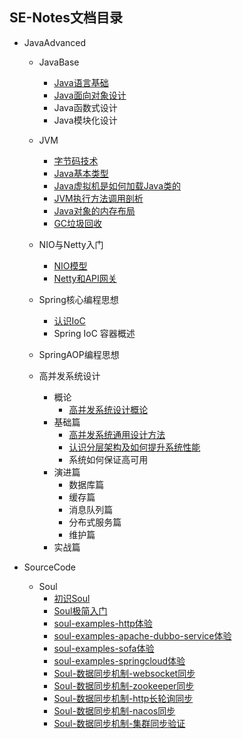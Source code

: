 ## SE-Notes文档目录

- JavaAdvanced

    - JavaBase
        - [Java语言基础](https://github.com/itmiwang/SE-Notes/blob/main/JavaAdvanced/%E6%B7%B1%E4%BC%BC%E6%B5%B7/01.Java%E8%AF%AD%E8%A8%80%E5%9F%BA%E7%A1%80.md)
        - [Java面向对象设计](https://github.com/itmiwang/SE-Notes/blob/main/JavaAdvanced/%E6%B7%B1%E4%BC%BC%E6%B5%B7/02.Java%E9%9D%A2%E5%90%91%E5%AF%B9%E8%B1%A1%E8%AE%BE%E8%AE%A1.md)
        - Java函数式设计
        - Java模块化设计
    - JVM

        - [字节码技术](https://github.com/itmiwang/SE-Notes/blob/main/JavaAdvanced/JVM/%E5%AD%97%E8%8A%82%E7%A0%81%E6%8A%80%E6%9C%AF.md)
        - [Java基本类型](https://github.com/itmiwang/SE-Notes/blob/main/JavaAdvanced/JVM/02.Java%E7%9A%84%E5%9F%BA%E6%9C%AC%E7%B1%BB%E5%9E%8B.md)
        - [Java虚拟机是如何加载Java类的](https://github.com/itmiwang/SE-Notes/blob/main/JavaAdvanced/JVM/03.Java%E8%99%9A%E6%8B%9F%E6%9C%BA%E6%98%AF%E5%A6%82%E4%BD%95%E5%8A%A0%E8%BD%BDJava%E7%B1%BB%E7%9A%84.md)
        - [JVM执行方法调用剖析](https://github.com/itmiwang/SE-Notes/blob/main/JavaAdvanced/JVM/04.JVM%E6%89%A7%E8%A1%8C%E6%96%B9%E6%B3%95%E8%B0%83%E7%94%A8%E5%89%96%E6%9E%90.md)
        - [Java对象的内存布局](https://github.com/itmiwang/SE-Notes/blob/main/JavaAdvanced/JVM/05.Java%E5%AF%B9%E8%B1%A1%E7%9A%84%E5%86%85%E5%AD%98%E5%B8%83%E5%B1%80.md)
        - [GC垃圾回收](https://github.com/itmiwang/SE-Notes/blob/main/JavaAdvanced/JVM/GC%E5%9E%83%E5%9C%BE%E5%9B%9E%E6%94%B6.md)
    - NIO与Netty入门
        - [NIO模型](https://github.com/itmiwang/SE-Notes/blob/main/JavaAdvanced/NIO%E4%B8%8ENetty%E5%85%A5%E9%97%A8/01.NIO%E6%A8%A1%E5%9E%8B.md)
        - [Netty和API网关](https://github.com/itmiwang/SE-Notes/blob/main/JavaAdvanced/NIO%E4%B8%8ENetty%E5%85%A5%E9%97%A8/02.Netty%E5%92%8CAPI%E7%BD%91%E5%85%B3.md)
    - Spring核心编程思想
        - [认识IoC](https://github.com/itmiwang/SE-Notes/blob/main/JavaAdvanced/Spring%E6%A0%B8%E5%BF%83%E7%BC%96%E7%A8%8B%E6%80%9D%E6%83%B3/01.%E8%AE%A4%E8%AF%86IoC.md)
        - Spring IoC 容器概述
    - SpringAOP编程思想
    - 高并发系统设计
        - 概论
            - [高并发系统设计概论](https://github.com/itmiwang/SE-Notes/blob/main/JavaAdvanced/%E9%AB%98%E5%B9%B6%E5%8F%91%E7%B3%BB%E7%BB%9F%E8%AE%BE%E8%AE%A1/01.%E9%AB%98%E5%B9%B6%E5%8F%91%E7%B3%BB%E7%BB%9F%E8%AE%BE%E8%AE%A1%E6%A6%82%E8%AE%BA.md)
        - 基础篇
            - [高并发系统通用设计方法](https://github.com/itmiwang/SE-Notes/blob/main/JavaAdvanced/%E9%AB%98%E5%B9%B6%E5%8F%91%E7%B3%BB%E7%BB%9F%E8%AE%BE%E8%AE%A1/02.%E9%AB%98%E5%B9%B6%E5%8F%91%E7%B3%BB%E7%BB%9F%E9%80%9A%E7%94%A8%E8%AE%BE%E8%AE%A1%E6%96%B9%E6%B3%95.md)
            - [认识分层架构及如何提升系统性能](https://github.com/itmiwang/SE-Notes/blob/main/JavaAdvanced/%E9%AB%98%E5%B9%B6%E5%8F%91%E7%B3%BB%E7%BB%9F%E8%AE%BE%E8%AE%A1/03.%E8%AE%A4%E8%AF%86%E5%88%86%E5%B1%82%E6%9E%B6%E6%9E%84%E5%8F%8A%E5%A6%82%E4%BD%95%E6%8F%90%E5%8D%87%E7%B3%BB%E7%BB%9F%E6%80%A7%E8%83%BD.md)
            - 系统如何保证高可用
        - 演进篇
            - 数据库篇
            - 缓存篇
            - 消息队列篇
            - 分布式服务篇
            - 维护篇
        - 实战篇

    

- SourceCode
  
    - Soul
        - [初识Soul](https://github.com/itmiwang/SE-Notes/blob/main/SourceCode/Soul/01.%E5%88%9D%E8%AF%86Soul.md)
        - [Soul极简入门](https://github.com/itmiwang/SE-Notes/blob/main/SourceCode/Soul/02.Soul%E6%9E%81%E7%AE%80%E5%85%A5%E9%97%A8.md)
        - [soul-examples-http体验](https://github.com/itmiwang/SE-Notes/blob/main/SourceCode/Soul/03.soul-examples-http%E4%BD%93%E9%AA%8C.md)
        - [soul-examples-apache-dubbo-service体验](https://github.com/itmiwang/SE-Notes/blob/main/SourceCode/Soul/04.soul-examples-apache-dubbo-service%E4%BD%93%E9%AA%8C.md)
        - [soul-examples-sofa体验](https://github.com/itmiwang/SE-Notes/blob/main/SourceCode/Soul/05.soul-examples-sofa%E4%BD%93%E9%AA%8C.md)
        - [soul-examples-springcloud体验](https://github.com/itmiwang/SE-Notes/blob/main/SourceCode/Soul/06.soul-examples-springcloud%E4%BD%93%E9%AA%8C.md)
        - [Soul-数据同步机制-websocket同步](https://github.com/itmiwang/SE-Notes/blob/main/SourceCode/Soul/07.Soul-%E6%95%B0%E6%8D%AE%E5%90%8C%E6%AD%A5%E6%9C%BA%E5%88%B6-websocket%E5%90%8C%E6%AD%A5.md)
        - [Soul-数据同步机制-zookeeper同步](https://github.com/itmiwang/SE-Notes/blob/main/SourceCode/Soul/08.Soul-%E6%95%B0%E6%8D%AE%E5%90%8C%E6%AD%A5%E6%9C%BA%E5%88%B6-zookeeper%E5%90%8C%E6%AD%A5.md)
        - [Soul-数据同步机制-http长轮询同步](https://github.com/itmiwang/SE-Notes/blob/main/SourceCode/Soul/09.Soul-%E6%95%B0%E6%8D%AE%E5%90%8C%E6%AD%A5%E6%9C%BA%E5%88%B6-http%E9%95%BF%E8%BD%AE%E8%AF%A2%E5%90%8C%E6%AD%A5.md)
        - [Soul-数据同步机制-nacos同步](https://github.com/itmiwang/SE-Notes/blob/main/SourceCode/Soul/10.Soul-%E6%95%B0%E6%8D%AE%E5%90%8C%E6%AD%A5%E6%9C%BA%E5%88%B6-nacos%E5%90%8C%E6%AD%A5.md)
        - [Soul-数据同步机制-集群同步验证](https://github.com/itmiwang/SE-Notes/blob/main/SourceCode/Soul/11.Soul-%E6%95%B0%E6%8D%AE%E5%90%8C%E6%AD%A5%E6%9C%BA%E5%88%B6-%E9%9B%86%E7%BE%A4%E5%90%8C%E6%AD%A5%E9%AA%8C%E8%AF%81.md)

